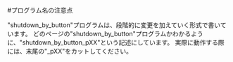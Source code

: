 #プログラム名の注意点

"shutdown_by_button"プログラムは、段階的に変更を加えていく形式で書いています。
どのページの"shutdown_by_button"プログラムかわかるように、"shutdown_by_button_pXX"という記述にしています。
実際に動作する際には、末尾の"_pXX"をカットしてください。
